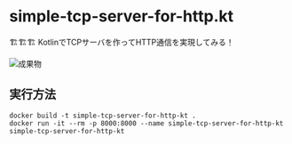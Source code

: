 # simple-tcp-server-for-http.kt

🏗️🏗️🏗️ KotlinでTCPサーバを作ってHTTP通信を実現してみる！  

![成果物](./docs/img/fruit.gif)  

## 実行方法

```shell
docker build -t simple-tcp-server-for-http-kt .
docker run -it --rm -p 8000:8000 --name simple-tcp-server-for-http-kt simple-tcp-server-for-http-kt
```
